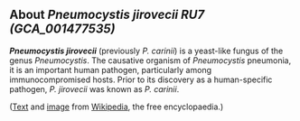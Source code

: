 About *Pneumocystis jirovecii RU7 (GCA\_001477535)* 
---------------------------------------------------



***Pneumocystis jirovecii*** (previously *P. carinii*) is a yeast-like
fungus of the genus *Pneumocystis*. The causative organism of
*Pneumocystis* pneumonia, it is an important human pathogen,
particularly among immunocompromised hosts. Prior to its discovery as a
human-specific pathogen, *P. jirovecii* was known as *P. carinii*.

([Text](http://en.wikipedia.org/wiki/Pneumocystis_jirovecii) and
[image](https://commons.wikimedia.org/wiki/File:Pneumocystis_carinii_01.jpg)
from [Wikipedia](http://en.wikipedia.org/), the free encyclopaedia.)
